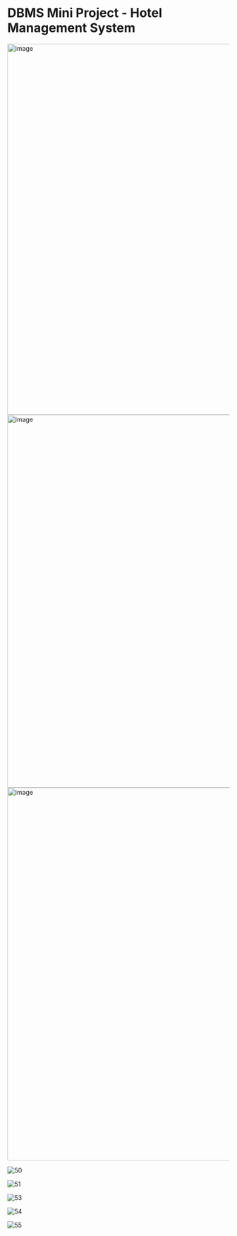 # DBMS Mini Project - Hotel Management System

<img width="841" alt="image" src="https://user-images.githubusercontent.com/81182980/159647793-a92069bc-a504-4307-a371-7170c8cc0524.png">

<img width="845" alt="image" src="https://user-images.githubusercontent.com/81182980/159647964-5ad7f675-5fcf-4b98-988a-b94cded29a2b.png">

<img width="845" alt="image" src="https://user-images.githubusercontent.com/81182980/159648120-9c9362f2-60da-43de-94a2-94421ae2e16a.png">


![50](https://user-images.githubusercontent.com/67794650/167771573-3e7cff9d-e2fb-4039-a6fd-f380336ee1e3.jpg)

![51](https://user-images.githubusercontent.com/67794650/167771615-b0af5aa7-d368-477c-aed3-241698165da5.jpg)

![53](https://user-images.githubusercontent.com/67794650/167771626-0c132067-6948-496b-a9a4-f09a6c45fff5.jpg)

![54](https://user-images.githubusercontent.com/67794650/167771660-d05794f6-e9ff-4995-ba8d-0e68d47ac827.jpg)

![55](https://user-images.githubusercontent.com/67794650/167771677-e748ef11-c769-4d4e-bdce-52b58bbcca3e.jpg)
